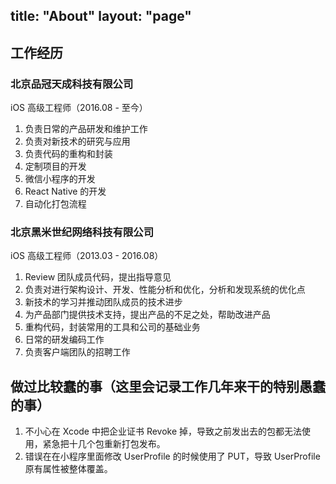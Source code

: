 title: "About"
layout: "page"
---

## 工作经历

### 北京品冠天成科技有限公司

iOS 高级工程师（2016.08 - 至今）

1. 负责日常的产品研发和维护工作 
2. 负责对新技术的研究与应用
3. 负责代码的重构和封装
4. 定制项目的开发
5. 微信小程序的开发 
6. React Native 的开发 
7. 自动化打包流程

### 北京黑米世纪网络科技有限公司

iOS 高级工程师（2013.03 - 2016.08）

1. Review 团队成员代码，提出指导意见
2. 负责对进行架构设计、开发、性能分析和优化，分析和发现系统的优化点 
3. 新技术的学习并推动团队成员的技术进步
4. 为产品部门提供技术支持，提出产品的不足之处，帮助改进产品
5. 重构代码，封装常用的工具和公司的基础业务
6. 日常的研发编码工作
7. 负责客户端团队的招聘工作


## 做过比较蠢的事（这里会记录工作几年来干的特别愚蠢的事）

1. 不小心在 Xcode 中把企业证书 Revoke 掉，导致之前发出去的包都无法使用，紧急把十几个包重新打包发布。
2. 错误在在小程序里面修改 UserProfile 的时候使用了 PUT，导致 UserProfile 原有属性被整体覆盖。
